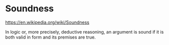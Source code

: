 # Soundness

https://en.wikipedia.org/wiki/Soundness

In logic or, more precisely, deductive reasoning, an argument is sound if it is both valid in form and its premises are true.

